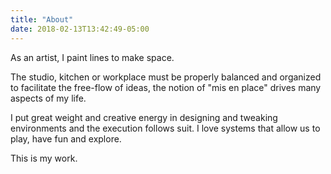 ```yaml
---
title: "About"
date: 2018-02-13T13:42:49-05:00
---
```


As an artist, I paint lines to make space.

The studio, kitchen or workplace must be properly balanced and organized to facilitate the free-flow of ideas, the notion of "mis en place" drives many aspects of my life.

I put great weight and creative energy in designing and tweaking environments and the execution follows suit. I love systems that allow us to play, have fun and explore.

This is my work.

